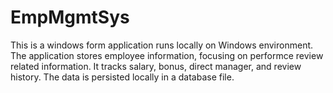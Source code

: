 # EmpMgmtSys

This is a windows form application runs locally on Windows environment. The application stores employee information, focusing on performce
review related information. It tracks salary, bonus, direct manager, and review history. The data is persisted locally in a database file.
